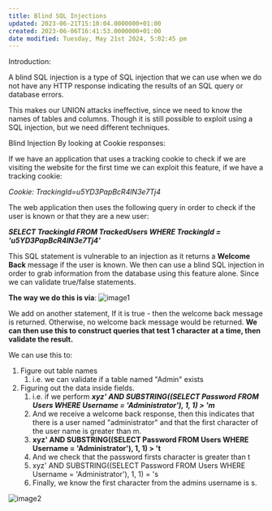 ```yaml
---
title: Blind SQL Injections
updated: 2023-06-21T15:10:04.0000000+01:00
created: 2023-06-06T16:41:53.0000000+01:00
date modified: Tuesday, May 21st 2024, 5:02:45 pm
---
```


Introduction:

A blind SQL injection is a type of SQL injection that we can use when we do not have any HTTP response indicating the results of an SQL query or database errors.

This makes our UNION attacks ineffective, since we need to know the names of tables and columns. Though it is still possible to exploit using a SQL injection, but we need different techniques.

Blind Injection By looking at Cookie responses:

If we have an application that uses a tracking cookie to check if we are visiting the website for the first time we can exploit this feature, if we have a tracking cookie:

*Cookie: TrackingId=u5YD3PapBcR4lN3e7Tj4*

The web application then uses the following query in order to check if the user is known or that they are a new user:

***SELECT TrackingId FROM TrackedUsers WHERE TrackingId = 'u5YD3PapBcR4lN3e7Tj4'***

This SQL statement is vulnerable to an injection as it returns a **Welcome Back** message if the user is known. We then can use a blind SQL injection in order to grab information from the database using this feature alone. Since we can validate true/false statements.

**The way we do this is via**:
![image1](../../../_resources/image1-16.png)

We add on another statement, If it is true - then the welcome back message is returned. Otherwise, no welcome back message would be returned. **We can then use this to construct queries that test 1 character at a time, then validate the result.**

We can use this to:

1.  Figure out table names
    1.  i.e. we can validate if a table named "Admin" exists
2.  Figuring out the data inside fields.
    1.  i.e. if we perform ***xyz' AND SUBSTRING((SELECT Password FROM Users WHERE Username = 'Administrator'), 1, 1) \> 'm***
    2.  And we receive a welcome back response, then this indicates that there is a user named "administrator" and that the first character of the user name is greater than m.
    3.  **xyz' AND SUBSTRING((SELECT Password FROM Users WHERE Username = 'Administrator'), 1, 1) \> 't**
    4.  And we check that the password firsts character is greater than t
    5.  xyz' AND SUBSTRING((SELECT Password FROM Users WHERE Username = 'Administrator'), 1, 1) = 's
    6.  Finally, we know the first character from the admins username is s.

![image2](../../../_resources/image2-15.png)

